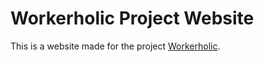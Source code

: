 # Workerholic Project Website

This is a website made for the project [Workerholic](https://github.com/workerholic/workerholic).